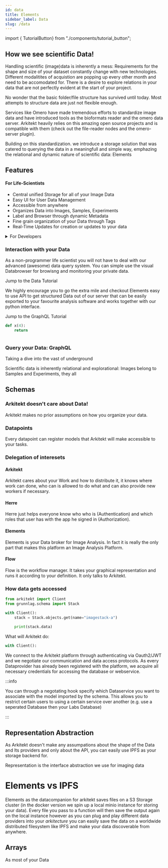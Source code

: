 ```yaml
---
id: data    
title: Elements
sidebar_label: Data
slug: /data
---
```


import { TutorialButton}  from "./components/tutorial_button";

## How we see scientific Data!

Handling scientific (image)data is inherently a mess: Requirements for the shape and size of your dataset
constantly change with new technologies. Different modalitites of acquistion
are popping up every other month and need to be accomodated for. There is a 
desire to explore relations in your data that are not perfectly evident at the start of your project.

No wonder that the basic folder/file structure has survived until today. Most attempts to
structure data are just not flexible enough. 

Services like Omero have made tremendous efforts to standardize image data and have introduced tools as
the bioformats reader and the omero data server. Arkitekt heavily relies on this amazing open source projects
and is compatible with them (check out the file-reader nodes and the omero-server plugin).

Building on this standardization. we introduce a storage solution that was catered to querying the data in
a meaningfull and simple way, emphazing the relational and dynamic nature of scientific data: Elements



## Features

#### For Life-Scientists

- Central unified Storage for all of your Image Data
- Easy UI for User Data Management
- Accessible from anywhere
- Organizes Data into Images, Samples, Experiments
- Label and Browser through dynamic Metadata
- Fine grain organization of your Data through Tags
- Real-Time Updates for creation or updates to your data

<details>
    <summary> For Developers</summary>
    <div>
        <div>
            <div>
                <br/>
            <ul>
                <li>Build on the mature Django 3.1 framework</li>
                <li>Easy to use GraphQL API with real-time subscribptions</li>
                <li>Easily extensible through modules and new data models</li>
                <li>Freely deploybale (no dependencies on the rest of the platform)</li>
                <li>Powered by high-performant, low latency storage with support for Petabyte sized Datasets(zarr, minio)</li>
                <li>Seperate Admin Interface for low level access (django-admin)</li>
                <li>Swappable Storage Backends (local or cloud)</li>
                <li>pluggable Fine Grained User and App Access Controls (oauth2)</li>
            </ul>
            <br/>
            <h4>Tech Buzzword Nutshell</h4>
            Elements is a schema first storage solution, that exposes an easy to use realtime GraphQL API on top of async Django application, 
            backed by a S3 Object Store and powered by a relational database PostgreSQL. To store image data we use an XArray Interface on top of zarr 
            with efforts to support the ome-zarr ngff standard once it matures to enable massively parallized access.
            </div>
        </div>
    </div>
</details>




### Interaction with your Data

As a non-programmer life scientist you will not have to deal with our advanced (awesome) data query system. You can simple
use the visual Databrowser for browisng and monitoring your private data.








<TutorialButton> Jump to the Data Tutorial </TutorialButton>

We highly encourage you to go the extra mile and checkout Elements easy to use API to get structured Data out of our server
that can be easily exported to your favourite analysis software and works together with our python interface.

<TutorialButton> Jump to the GraphQL Tutorial </TutorialButton>




```python
def x(4):
    return 



```



### Query your Data: GraphQL

Taking a dive into the vast of underground 


Scientific data is inherently relational and explorational: Images belong
to Samples and Experiments, they all 


## Schemas









### Arkitekt doesn't care about Data!







Arkitekt makes no prior assumptions on how you organize your data. 

### Datapoints

Every datapoint can register models that Arkitekt will make accessible to your tasks.




### Delegation of interesets 

#### Arkitekt

Arkitekt cares about your Work and how to distribute it, it knows where work
can done, who can is allowed to do what and can also provide new workers if
necessary.

#### Herre 

Herre just helps everyone know who who is (Authentication) and which roles 
that user has with the app he signed in (Authorization).

#### Elements

Elements is your Data broker for Image Analysis. In fact it is really the 
only part that makes this platform an Image Analysis Platform.

#### Flow

Flow is the workflow manager. It takes your graphical representation and
runs it according to your definition. It only talks to Arkitekt.





### How data gets accessed

```python
from arkitekt import Client
from grunnlag.schema import Stack

with Client():
    stack = Stack.objects.get(name="imagestack-a")
    
    print(stack.data)

```

What will Arkitekt do:

```python
with Client():
```

We connect to the Arkitekt platform through authenticating via Oauth2/JWT and we negotiate our communication and data access protocols.
As every Dataprovider has already been registered with the platform, we acquire all necessary credentials for accessing the database
or webservice.

:::info

You can through a negotating hook specify which Dataservice you want to associate with the model imported by the schema. This allows
you to restrict certain users to using a certain service over another (e.g. use a seperated Database then your Labs Database)

:::


## Representation Abstraction

As Arkitekt doesn't make any assumpations about the shape of the Data and Its providers and only about the API,
you can easily use IPFS as your storage backend for.

Representation is the interface abstraction we use for imaging data


# Elements vs IPFS

Elements as the datacompanion for arkitekt saves files on a S3 Storage cluster (in the docker version we spin up a local
minio instance for storing your data). Every file you pass to a function will then save the output again on the local instance
however as you can plug and play different data providers into your *arkitecture* you can easily save the data on a worldwide distributed
filesystem like IPFS and make your data discoverable from anywhere.

## Arrays

As most of your Data 